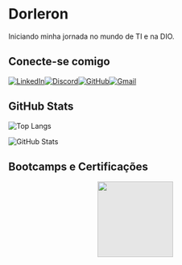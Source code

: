 # Dorleron
Iniciando minha jornada no mundo de TI e na DIO.

## Conecte-se comigo

[![LinkedIn](https://img.shields.io/badge/LinkedIn-000?style=for-the-badge&logo=linkedin&logoColor=blue)](https://www.linkedin.com/in/hilton-santana-bastos-51aa121b4/)[![Discord](https://img.shields.io/badge/Discord-000?style=for-the-badge&logo=discord&logoColor=hex)](https://discord.com/channels/@dorleron./)[![GitHub](https://img.shields.io/badge/GitHub-000?style=for-the-badge&logo=github&logoColor=white)](https://github.com/Dorleron/)[![Gmail](https://img.shields.io/badge/Gmail-000?style=for-the-badge&logo=gmail&logoColor=red)](mailto:hiltonsantanabastos@gmail.com)

## GitHub Stats
![Top Langs](https://github-readme-stats-git-masterrstaa-rickstaa.vercel.app/api/top-langs/?username=Dorleron&bg_color=000&border_color=30A3DC&title_color=E94D5F&text_color=FFF)

![GitHub Stats](https://github-readme-stats.vercel.app/api?username=Dorleron&theme=transparent&bg_color=000&border_color=30A3DC&show_icons=true&icon_color=30A3DC&title_color=E94D5F&text_color=FFF)

## Bootcamps e Certificações
<img style="display: block;-webkit-user-select: none;margin: auto;background-color: hsl(0, 0%, 90%);transition: background-color 300ms;width: 150px;" src="https://hermes.dio.me/tracks/e0b4ad51-a4c7-4e61-a683-c04f6d376e9c.png">

